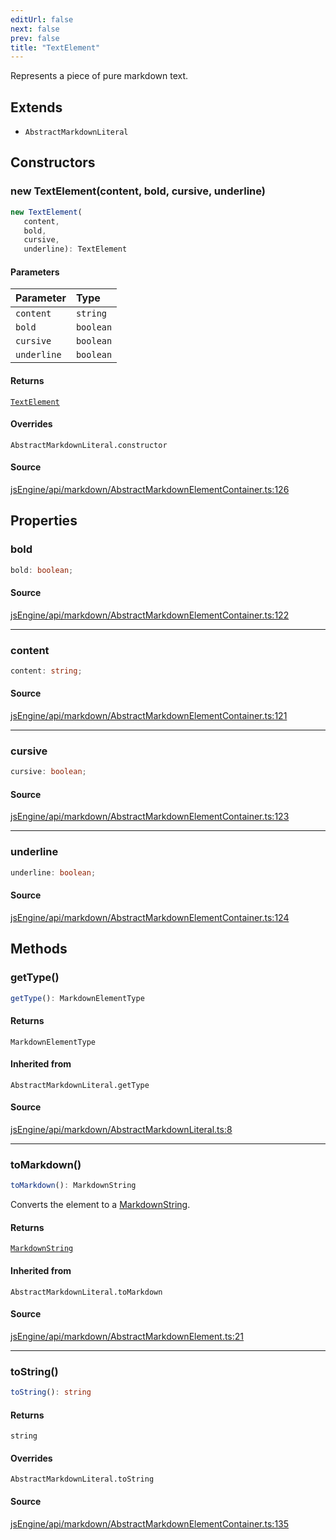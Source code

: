 ```yaml
---
editUrl: false
next: false
prev: false
title: "TextElement"
---
```


Represents a piece of pure markdown text.

## Extends

- `AbstractMarkdownLiteral`

## Constructors

### new TextElement(content, bold, cursive, underline)

```ts
new TextElement(
   content, 
   bold, 
   cursive, 
   underline): TextElement
```

#### Parameters

| Parameter | Type |
| :------ | :------ |
| `content` | `string` |
| `bold` | `boolean` |
| `cursive` | `boolean` |
| `underline` | `boolean` |

#### Returns

[`TextElement`](TextElement.md)

#### Overrides

`AbstractMarkdownLiteral.constructor`

#### Source

[jsEngine/api/markdown/AbstractMarkdownElementContainer.ts:126](https://github.com/mProjectsCode/obsidian-js-engine-plugin/blob/ed3359bafa6ca5667a1f852b3d8e87476c86ce23/jsEngine/api/markdown/AbstractMarkdownElementContainer.ts#L126)

## Properties

### bold

```ts
bold: boolean;
```

#### Source

[jsEngine/api/markdown/AbstractMarkdownElementContainer.ts:122](https://github.com/mProjectsCode/obsidian-js-engine-plugin/blob/ed3359bafa6ca5667a1f852b3d8e87476c86ce23/jsEngine/api/markdown/AbstractMarkdownElementContainer.ts#L122)

***

### content

```ts
content: string;
```

#### Source

[jsEngine/api/markdown/AbstractMarkdownElementContainer.ts:121](https://github.com/mProjectsCode/obsidian-js-engine-plugin/blob/ed3359bafa6ca5667a1f852b3d8e87476c86ce23/jsEngine/api/markdown/AbstractMarkdownElementContainer.ts#L121)

***

### cursive

```ts
cursive: boolean;
```

#### Source

[jsEngine/api/markdown/AbstractMarkdownElementContainer.ts:123](https://github.com/mProjectsCode/obsidian-js-engine-plugin/blob/ed3359bafa6ca5667a1f852b3d8e87476c86ce23/jsEngine/api/markdown/AbstractMarkdownElementContainer.ts#L123)

***

### underline

```ts
underline: boolean;
```

#### Source

[jsEngine/api/markdown/AbstractMarkdownElementContainer.ts:124](https://github.com/mProjectsCode/obsidian-js-engine-plugin/blob/ed3359bafa6ca5667a1f852b3d8e87476c86ce23/jsEngine/api/markdown/AbstractMarkdownElementContainer.ts#L124)

## Methods

### getType()

```ts
getType(): MarkdownElementType
```

#### Returns

`MarkdownElementType`

#### Inherited from

`AbstractMarkdownLiteral.getType`

#### Source

[jsEngine/api/markdown/AbstractMarkdownLiteral.ts:8](https://github.com/mProjectsCode/obsidian-js-engine-plugin/blob/ed3359bafa6ca5667a1f852b3d8e87476c86ce23/jsEngine/api/markdown/AbstractMarkdownLiteral.ts#L8)

***

### toMarkdown()

```ts
toMarkdown(): MarkdownString
```

Converts the element to a [MarkdownString](../../../../../obsidian-js-engine-plugin-docs/api/classes/markdownstring).

#### Returns

[`MarkdownString`](MarkdownString.md)

#### Inherited from

`AbstractMarkdownLiteral.toMarkdown`

#### Source

[jsEngine/api/markdown/AbstractMarkdownElement.ts:21](https://github.com/mProjectsCode/obsidian-js-engine-plugin/blob/ed3359bafa6ca5667a1f852b3d8e87476c86ce23/jsEngine/api/markdown/AbstractMarkdownElement.ts#L21)

***

### toString()

```ts
toString(): string
```

#### Returns

`string`

#### Overrides

`AbstractMarkdownLiteral.toString`

#### Source

[jsEngine/api/markdown/AbstractMarkdownElementContainer.ts:135](https://github.com/mProjectsCode/obsidian-js-engine-plugin/blob/ed3359bafa6ca5667a1f852b3d8e87476c86ce23/jsEngine/api/markdown/AbstractMarkdownElementContainer.ts#L135)
